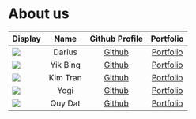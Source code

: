 # About us


Display |   Name   |                          Github Profile                           | Portfolio 
--------|:--------:|:-----------------------------------------------------------------:|:---------:
![](https://via.placeholder.com/100.png?text=Photo) |  Darius  |          [Github](https://github.com/dariusyawningwhiz)           | [Portfolio](docs/team/johndoe.md)
![](https://via.placeholder.com/100.png?text=Photo) | Yik Bing |               [Github](https://github.com/Yikbing)                | [Portfolio](docs/team/johndoe.md)
![](https://via.placeholder.com/100.png?text=Photo) | Kim Tran |          [Github](https://github.com/thienkimtranhoang)           | [Portfolio](docs/team/johndoe.md)
![](https://via.placeholder.com/100.png?text=Photo) | Yogi |                [Github](https://github.com/IgoyAI)                | [Portfolio](docs/team/johndoe.md)
![](https://via.placeholder.com/100.png?text=Photo) | Quy Dat |             [Github](https://github.com/QuyDatNguyen)             | [Portfolio](docs/team/quydatnguyen.md)


